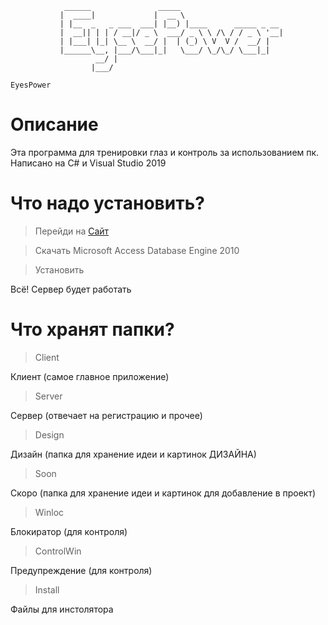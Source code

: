                 ______               _____                       
               |  ____|             |  __ \                      
               | |__  _   _ ___  ___| |__) |____      _____ _ __ 
               |  __|| | | / __|/ _ \  ___/ _ \ \ /\ / / _ \ '__|
               | |___| |_| \__ \  __/ |  | (_) \ V  V /  __/ |   
               |______\__, |___/\___|_|   \___/ \_/\_/ \___|_|   
                       __/ |                                     
                      |___/      

`EyesPower`

# Описание

Эта программа для тренировки глаз и контроль за использованием пк. Написано на C# и Visual Studio 2019

# Что надо установить?

> Перейди на [Сайт](https://www.microsoft.com/en-us/download/details.aspx?id=13255)

> Скачать Microsoft Access Database Engine 2010

> Установить

Всё! Сервер будет работать

# Что хранят папки?

> Client

Клиент (самое главное приложение)

> Server

Сервер (отвечает на регистрацию и прочее)

> Design

Дизайн (папка для хранение идеи и картинок ДИЗАЙНА)

> Soon

Скоро (папка для хранение идеи и картинок для добавление в проект)

> Winloc

Блокиратор (для контроля)

> ControlWin

Предупреждение (для контроля)

> Install

Файлы для инстолятора